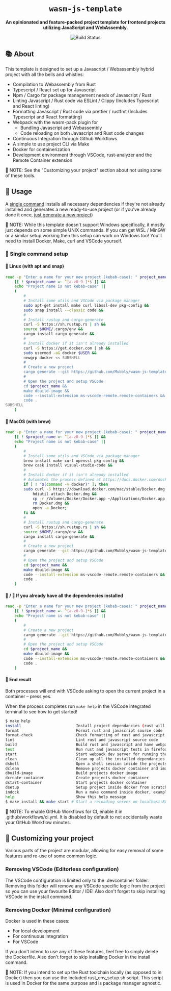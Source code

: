 <div align="center">

  <h1><code>wasm-js-template</code></h1>

  <strong>An opinionated and feature-packed project template for frontend projects utilizing JavaScript and WebAssembly.</strong>

  <p>
    <img src="https://github.com/Mubbly/wasm-js-template/workflows/template_ci/badge.svg" alt="Build Status" /></a>
  </p>
</div>

## 📚 About

This template is designed to set up a Javascript / Webassembly hybrid project with all the bells and whistles:
* Compilation to Webassembly from Rust
* Typescript / React set up for Javascript
* Npm / Cargo for package management needs of Javascript / Rust
* Linting Javascript / Rust code via ESLint / Clippy (Includes Typescript and React linting)
* Formatting Javascript / Rust code via prettier / rustfmt (Includes Typescript and React formatting)
* Webpack with the wasm-pack plugin for
  * Bundling Javascript and Webassembly
  * Code reloading on both Javascript and Rust code changes
* Continuous Integration through Github Workflows
* A simple to use project CLI via Make
* Docker for containerization
* Development environment through VSCode, rust-analyzer and the Remote Container extension

:page_with_curl: NOTE: See the "Customizing your project" section about not using some of these tools.

## 🚴 Usage

A [single command](https://github.com/Mubbly/wasm-js-template#rocket-single-command-setup) installs all necessary dependencies if they're not already installed and generates a new ready-to-use project (or if you've already done it once, [just generate a new project](https://github.com/Mubbly/wasm-js-template#penguin--apple-if-you-already-have-all-the-dependencies-installed))

:page_with_curl: NOTE: While this template doesn't support Windows specifically, it mostly just depends on some simple UNIX commands. If you can get WSL / MinGW or a similar setup working then this setup can work on Windows too! You'll need to install Docker, Make, curl and VSCode yourself.

### :rocket: Single command setup

#### :penguin: Linux (with apt and snap)

```bash
read -p "Enter a name for your new project (kebab-case): " project_name && 
    [[ ! $project_name =~ ^[a-z0-9-]*$ ]] &&
    echo "Project name is not kebab-case" ||
    (
        #
        # Install some utils and VSCode via package manager
        sudo apt-get install make curl libssl-dev pkg-config &&
        sudo snap install --classic code &&
        #
        # Install rustup and cargo-generate
        curl -S https://sh.rustup.rs | sh &&
        source $HOME/.cargo/env &&
        cargo install cargo-generate &&
        #
        # Install docker if it isn't already installed
        curl -S https://get.docker.com | sh &&
        sudo usermod -aG docker $USER &&
        newgrp docker << SUBSHELL
        #
        # Create a new project
        cargo generate --git https://github.com/Mubbly/wasm-js-template --name $project_name &&
        #
        # Open the project and setup VSCode
        cd $project_name &&
        make dbuild-image &&
        code --install-extension ms-vscode-remote.remote-containers &&
        code .
SUBSHELL
    )
```

#### :apple: MacOS (with brew)

```bash
read -p "Enter a name for your new project (kebab-case): " project_name && 
    [[ ! $project_name =~ ^[a-z0-9-]*$ ]] &&
    echo "Project name is not kebab-case" ||
    (
        #
        # Install some utils and VSCode via package manager
        brew install make curl openssl pkg-config &&
        brew cask install visual-studio-code &&
        #
        # Install docker if it isn't already installed
        # Automates the process defined at https://docs.docker.com/docker-for-mac/install/
        if [ ! "$(command -v docker)" ]; then
        sudo curl -S https://download.docker.com/mac/stable/Docker.dmg > Docker.dmg &&
            hdiutil attach Docker.dmg &&
            cp -r /Volumes/Docker/Docker.app ~/Applications/Docker.app &&
            rm Docker.dmg &&
            open -a Docker;
        fi &&
        #
        # Install rustup and cargo-generate
        curl -S https://sh.rustup.rs | sh &&
        source $HOME/.cargo/env &&
        cargo install cargo-generate &&
        #
        # Create a new project
        cargo generate --git https://github.com/Mubbly/wasm-js-template --name $project_name &&
        #
        # Open the project and setup VSCode
        cd $project_name &&
        make dbuild-image &&
        code --install-extension ms-vscode-remote.remote-containers &&
        code .
    )
```

#### :penguin: / :apple: If you already have all the dependencies installed

```bash
read -p "Enter a name for your new project (kebab-case): " project_name && 
    [[ ! $project_name =~ ^[a-z0-9-]*$ ]] &&
    echo "Project name is not kebab-case" ||
    (
        #
        # Create a new project
        cargo generate --git https://github.com/Mubbly/wasm-js-template --name $project_name &&
        #
        # Open the project and setup VSCode
        cd $project_name &&
        make dbuild-image &&
        code --install-extension ms-vscode-remote.remote-containers &&
        code .
    )
```

#### :checkered_flag: End result

Both processes will end with VSCode asking to open the current project in a container – press yes.

When the process completes run `make help` in the VSCode integrated terminal to see how to get started!
```bash
$ make help
install                        Install project dependancies (rust will install dependancies on build)
format                         Format rust and javascript source code
format-check                   Check formatting of rust and javascript source code
lint                           Lint rust and javascript source code
build                          Build rust and javascript and have webpack bundle everything
test                           Run rust and javascript tests in firefox and chrome
start                          Start webpack dev server for running the application with hot reloading on rust or javascript code changes
clean                          Clean up all the installed dependancies and build artifacts
dshell                         Open a shell session inside the projects docker container
dclean                         Remove projects docker container and image
dbuild-image                   Build projects docker image
dcreate-container              Create projects docker container
dstart-container               Start projects docker container
dsetup                         Setup project inside docker from scratch
indock                         Run a make command inside docker, example usage: make indock cmd=build
help                           Show this help message
$ make install && make start # Start a reloading server on localhost:8080
```

:page_with_curl: NOTE: To enable GitHub Workflows for CI, enable it in .github/workflows/ci.yml. It is disabled by default to not accidentally waste your GitHub Workflow minutes.

## :wrench: Customizing your project

Various parts of the project are modular, allowing for easy removal of some features and re-use of some common logic.

### Removing VSCode (Editorless configuration)

The VSCode configuration is limited only to the .devcontainer folder. Removing this folder will remove any VSCode specific logic from the project so you can use your favourite Editor / IDE! Also don't forget to skip installing VSCode in the install command.

### Removing Docker (Minimal configuration)

Docker is used in these cases:
* For local development
* For continuous integration
* For VSCode 

If you don't intend to use any of these features, feel free to simply delete the Dockerfile. Also don't forget to skip installing Docker in the install command.

:page_with_curl: NOTE: If you intend to set up the Rust toolchain locally (as opposed to in Docker) then you can use the included rust_env_setup.sh script. This script is used in Docker for the same purpose and is package manager agnostic.
